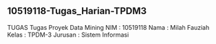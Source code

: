 ## 10519118-Tugas_Harian-TPDM3
TUGAS Tugas Proyek Data Mining
NIM : 10519118
Nama : Milah Fauziah
Kelas : TPDM-3
Jurusan : Sistem Informasi
